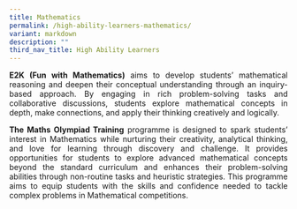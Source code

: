 ```yaml
---
title: Mathematics
permalink: /high-ability-learners-mathematics/
variant: markdown
description: ""
third_nav_title: High Ability Learners
---
```

<p style="text-align: justify"><strong>E2K (Fun with Mathematics)</strong> aims to develop students’ mathematical reasoning and deepen their conceptual understanding through an inquiry-based approach. By engaging in rich problem-solving tasks and collaborative discussions, students explore mathematical concepts in depth, make connections, and apply their thinking creatively and logically.
</p>


<p style="text-align: justify"><strong>The Maths Olympiad Training</strong> programme is designed to spark students’ interest in Mathematics while nurturing their creativity, analytical thinking, and love for learning through discovery and challenge. It provides opportunities for students to explore advanced mathematical concepts beyond the standard curriculum and enhances their problem-solving abilities through non-routine tasks and heuristic strategies. This programme aims to equip students with the skills and confidence needed to tackle complex problems in Mathematical competitions.
</p>
